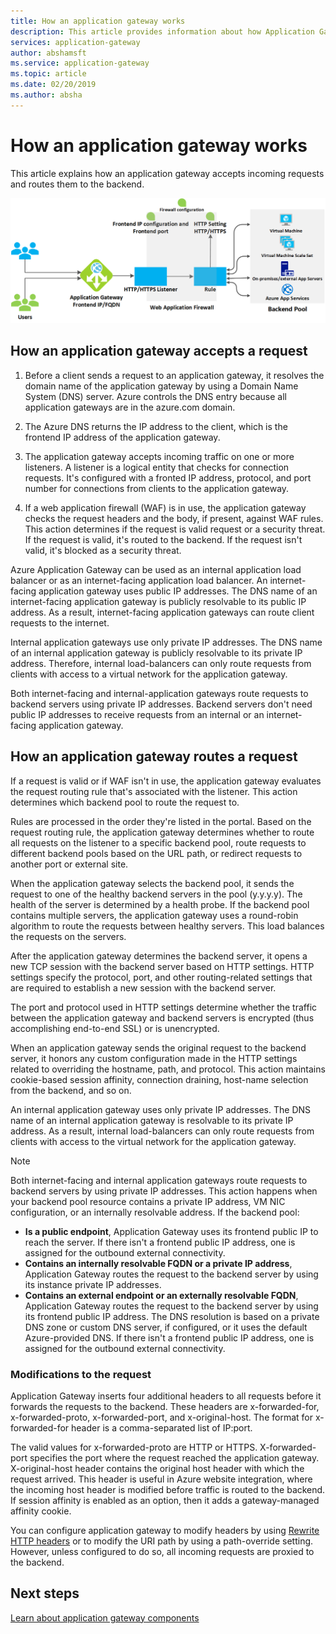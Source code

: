 ```yaml
---
title: How an application gateway works
description: This article provides information about how Application Gateway works
services: application-gateway
author: abshamsft
ms.service: application-gateway
ms.topic: article
ms.date: 02/20/2019
ms.author: absha
---
```


# How an application gateway works

This article explains how an application gateway accepts incoming requests and routes them to the backend.

![How an application gateway accepts a request](./media/how-application-gateway-works/how-application-gateway-works.png)

## How an application gateway accepts a request

1. Before a client sends a request to an application gateway, it resolves the domain name of the application gateway by using a Domain Name System (DNS) server. Azure controls the DNS entry because all application gateways are in the azure.com domain.

2. The Azure DNS returns the IP address to the client, which is the frontend IP address of the application gateway.

3. The application gateway accepts incoming traffic on one or more listeners. A listener is a logical entity that checks for connection requests. It's configured with a fronted IP address, protocol, and port number for connections from clients to the application gateway.

4. If a web application firewall (WAF) is in use, the application gateway checks the request headers and the body, if present, against WAF rules. This action determines if the request is valid request or a security threat. If the request is valid, it's routed to the backend. If the request isn't valid, it's blocked as a security threat.

Azure Application Gateway can be used as an internal application load balancer or as an internet-facing application load balancer. An internet-facing application gateway uses public IP addresses. The DNS name of an internet-facing application gateway is publicly resolvable to its public IP address. As a result, internet-facing application gateways can route client requests to the internet.

Internal application gateways use only private IP addresses. The DNS name of an internal application gateway is publicly resolvable to its private IP address. Therefore, internal load-balancers can only route requests from clients with access to a virtual network for the application gateway.

Both internet-facing and internal-application gateways route requests to backend servers using private IP addresses. Backend servers don't need public IP addresses to receive requests from an internal or an internet-facing application gateway.

## How an application gateway routes a request

If a request is valid or if WAF isn't in use, the application gateway evaluates the request routing rule that's associated with the listener. This action determines which backend pool to route the request to.

Rules are processed in the order they're listed in the portal. Based on the request routing rule, the application gateway determines whether to route all requests on the listener to a specific backend pool, route requests to different backend pools based on the URL path, or redirect requests to another port or external site.

When the application gateway selects the backend pool, it sends the request to one of the healthy backend servers in the pool (y.y.y.y). The health of the server is determined by a health probe. If the backend pool contains multiple servers, the application gateway uses a round-robin algorithm to route the requests between healthy servers. This load balances the requests on the servers.

After the application gateway determines the backend server, it opens a new TCP session with the backend server based on HTTP settings. HTTP settings specify the protocol, port, and other routing-related settings that are required to establish a new session with the backend server.

The port and protocol used in HTTP settings determine whether the traffic between the application gateway and backend servers is encrypted (thus accomplishing end-to-end SSL) or is unencrypted.

When an application gateway sends the original request to the backend server, it honors any custom configuration made in the HTTP settings related to overriding the hostname, path, and protocol. This action maintains cookie-based session affinity, connection draining, host-name selection from the backend, and so on.

An internal application gateway uses only private IP addresses. The DNS name of an internal application gateway is resolvable to its private IP address. As a result, internal load-balancers can only route requests from clients with access to the virtual network for the application gateway.

 >[!NOTE]
 >Both internet-facing and internal application gateways route requests to backend servers by using private IP addresses. This action happens when your backend pool resource contains a private IP address, VM NIC configuration, or an internally resolvable address. If the backend pool:
> - **Is a public endpoint**, Application Gateway uses its frontend public IP to reach the server. If there isn't a frontend public IP address, one is assigned for the outbound external connectivity.
> - **Contains an internally resolvable FQDN or a private IP address**, Application Gateway routes the request to the backend server by using its instance private IP addresses.
> - **Contains an external endpoint or an externally resolvable FQDN**, Application Gateway routes the request to the backend server by using its frontend public IP address. The DNS resolution is based on a private DNS zone or custom DNS server, if configured, or it uses the default Azure-provided DNS. If there isn't a frontend public IP address, one is assigned for the outbound external connectivity.

### Modifications to the request

Application Gateway inserts four additional headers to all requests before it forwards the requests to the backend. These headers are x-forwarded-for, x-forwarded-proto, x-forwarded-port, and x-original-host. The format for x-forwarded-for header is a comma-separated list of IP:port.

The valid values for x-forwarded-proto are HTTP or HTTPS. X-forwarded-port specifies the port where the request reached the application gateway. X-original-host header contains the original host header with which the request arrived. This header is useful in Azure website integration, where the incoming host header is modified before traffic is routed to the backend. If session affinity is enabled as an option, then it adds a gateway-managed affinity cookie.

You can configure application gateway to modify headers by using [Rewrite HTTP headers](https://docs.microsoft.com/azure/application-gateway/rewrite-http-headers) or to modify the URI path by using a path-override setting. However, unless configured to do so, all incoming requests are proxied to the backend.

## Next steps

[Learn about application gateway components](application-gateway-components.md)
